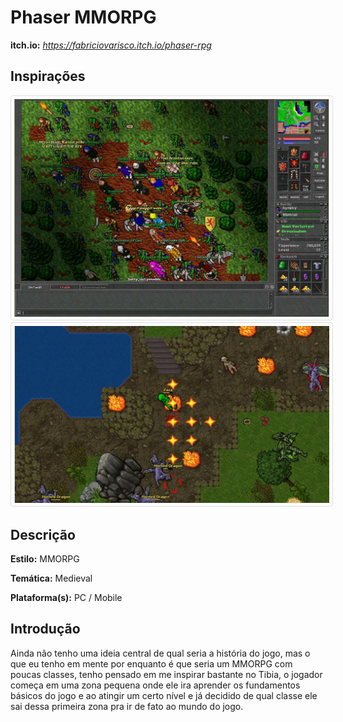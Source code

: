 ##
# **Phaser MMORPG**

**itch.io:** _https://fabriciovarisco.itch.io/phaser-rpg_

## Inspirações

<p align="center">
 <img src="./doc/tibia.jpg" width="600px"  style="border: 1px solid #ddd; border-radius: 4px;padding: 5px;"/>
 <img src="./doc/zezenia.jpg" width="720px" style="border: 1px solid #ddd;border-radius: 4px;padding: 5px;"/>
</p>




## Descrição

**Estilo:** MMORPG

**Temática:** Medieval

**Plataforma(s):** PC / Mobile

## Introdução
Ainda não tenho uma ideia central de qual seria a história do jogo, mas o que eu tenho em mente por enquanto é que seria um MMORPG com poucas classes, tenho pensado em me inspirar bastante no Tibia, o jogador começa em uma zona pequena onde ele ira aprender os fundamentos básicos do jogo e ao atingir um certo nível e já decidido de qual classe ele sai dessa primeira zona pra ir de fato ao mundo do jogo.

